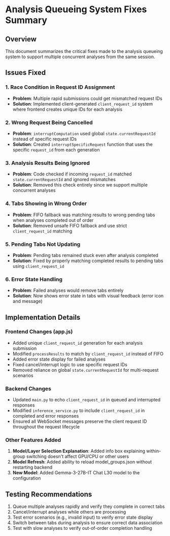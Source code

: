 # Analysis Queueing System Fixes Summary

## Overview
This document summarizes the critical fixes made to the analysis queueing system to support multiple concurrent analyses from the same session.

## Issues Fixed

### 1. **Race Condition in Request ID Assignment**
- **Problem**: Multiple rapid submissions could get mismatched request IDs
- **Solution**: Implemented client-generated `client_request_id` system where frontend creates unique IDs for each analysis

### 2. **Wrong Request Being Cancelled**
- **Problem**: `interruptComputation` used global `state.currentRequestId` instead of specific request IDs
- **Solution**: Created `interruptSpecificRequest` function that uses the specific `request_id` from each generation

### 3. **Analysis Results Being Ignored**
- **Problem**: Code checked if incoming `request_id` matched `state.currentRequestId` and ignored mismatches
- **Solution**: Removed this check entirely since we support multiple concurrent analyses

### 4. **Tabs Showing in Wrong Order**
- **Problem**: FIFO fallback was matching results to wrong pending tabs when analyses completed out of order
- **Solution**: Removed unsafe FIFO fallback and use strict `client_request_id` matching

### 5. **Pending Tabs Not Updating**
- **Problem**: Pending tabs remained stuck even after analysis completed
- **Solution**: Fixed by properly matching completed results to pending tabs using `client_request_id`

### 6. **Error State Handling**
- **Problem**: Failed analyses would remove tabs entirely
- **Solution**: Now shows error state in tabs with visual feedback (error icon and message)

## Implementation Details

### Frontend Changes (app.js)
- Added unique `client_request_id` generation for each analysis submission
- Modified `processResults` to match by `client_request_id` instead of FIFO
- Added error state display for failed analyses
- Fixed cancel/interrupt logic to use specific request IDs
- Removed reliance on global `state.currentRequestId` for multi-request scenarios

### Backend Changes
- Updated `main.py` to echo `client_request_id` in queued and interrupted responses
- Modified `inference_service.py` to include `client_request_id` in completed and error responses
- Ensured all WebSocket messages preserve the client request ID throughout the request lifecycle

### Other Features Added
1. **Model/Layer Selection Explanation**: Added info box explaining within-group switching doesn't affect GPU/CPU or other users
2. **Model Refresh**: Added ability to reload model_groups.json without restarting backend
3. **New Model**: Added Gemma-3-27B-IT Chat L30 model to the configuration

## Testing Recommendations
1. Queue multiple analyses rapidly and verify they complete in correct tabs
2. Cancel/interrupt analyses while others are processing
3. Test error scenarios (e.g., invalid input) to verify error state display
4. Switch between tabs during analysis to ensure correct data association
5. Test with slow analyses to verify out-of-order completion handling